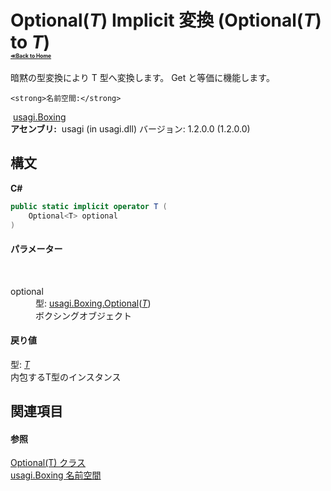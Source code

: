 # Optional(*T*)&nbsp;Implicit 変換 (Optional(*T*) to *T*)<div style="font-size:30%"><a href="https://github.com/usagi/usagi.cs/blob/master/docs/Home.md">≪Back to Home</a></div> 

暗黙の型変換により T 型へ変換します。 Get と等価に機能します。


    <strong>名前空間:</strong>
&nbsp;<a href="N_usagi_Boxing.md">usagi.Boxing</a><br /><strong>アセンブリ:</strong>
&nbsp;usagi (in usagi.dll) バージョン: 1.2.0.0 (1.2.0.0)

## 構文

**C#**<br />
``` C#
public static implicit operator T (
	Optional<T> optional
)
```


#### パラメーター
&nbsp;<dl><dt>optional</dt><dd>型: <a href="T_usagi_Boxing_Optional_1.md">usagi.Boxing.Optional</a>(<a href="T_usagi_Boxing_Optional_1.md">*T*</a>)<br />ボクシングオブジェクト</dd></dl>

#### 戻り値
型: <a href="T_usagi_Boxing_Optional_1.md">*T*</a><br />内包するT型のインスタンス

## 関連項目


#### 参照
<a href="T_usagi_Boxing_Optional_1.md">Optional(T) クラス</a><br /><a href="N_usagi_Boxing.md">usagi.Boxing 名前空間</a><br />